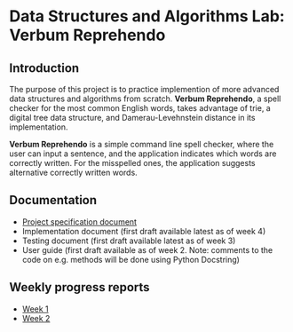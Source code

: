 # Data Structures and Algorithms Lab: Verbum Reprehendo

## Introduction

The purpose of this project is to practice implemention of more advanced data structures and algorithms from scratch. **Verbum Reprehendo**, a spell checker for the most common English words, takes advantage of trie, a digital tree data structure, and Damerau-Levehnstein distance in its implementation.

**Verbum Reprehendo** is a simple command line spell checker, where the user can input a sentence, and the application indicates which words are correctly written. For the misspelled ones, the application suggests alternative correctly written words. 

## Documentation

* [Project specification document](./documentation/project_specification.md)
* Implementation document (first draft available latest as of week 4)
* Testing document (first draft available latest as of week 3)
* User guide (first draft available as of week 2. Note: comments to the code on e.g. methods will be done using Python Docstring)

## Weekly progress reports

* [Week 1](./documentation/weekly_report_week_1.md)
* [Week 2](./documentation/weekly_report_week_2.md)
